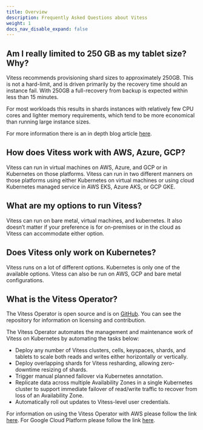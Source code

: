 ```yaml
---
title: Overview
description: Frequently Asked Questions about Vitess
weight: 1
docs_nav_disable_expand: false
---
```


## Am I really limited to 250 GB as my tablet size? Why?

Vitess recommends provisioning shard sizes to approximately 250GB. This is not a hard-limit, and is driven primarily by the recovery time should an instance fail. With 250GB a full-recovery from backup is expected within less than 15 minutes. 

For most workloads this results in shards instances with relatively few CPU cores and lighter memory requirements, which tend to be more economical than running large instance sizes.

For more information there is an in depth blog article [here](https://vitess.io/blog/2019-09-03-why-250gb-shards/).

## How does Vitess work with AWS, Azure, GCP?

Vitess can run in virtual machines on AWS, Azure, and GCP or in Kubernetes on those platforms. Vitess can run in two different manners on those platforms using either Kubernetes on virtual machines or using cloud Kubernetes managed service in AWS EKS, Azure AKS, or GCP GKE.

## What are my options to run Vitess? 

Vitess can run on bare metal, virtual machines, and kubernetes. It also doesn’t matter if your preference is for on-premises or in the cloud as Vitess can accommodate either option.

## Does Vitess only work on Kubernetes?

Vitess runs on a lot of different options. Kubernetes is only one of the available options. Vitess can also be run on AWS, GCP and bare metal configurations.

## What is the Vitess Operator?

The Vitess Operator is open source and is on [GitHub](https://github.com/planetscale/vitess-operator). You can see the repository for information on licensing and contribution.

The Vitess Operator automates the management and maintenance work of Vitess on Kubernetes by automating the tasks below:
- Deploy any number of Vitess clusters, cells, keyspaces, shards, and tablets to scale both reads and writes either horizontally or vertically.
- Deploy overlapping shards for Vitess resharding, allowing zero-downtime resizing of shards.
- Trigger manual planned failover via Kubernetes annotation.
- Replicate data across multiple Availability Zones in a single Kubernetes cluster to support immediate failover of read/write traffic to recover from loss of an Availability Zone.
- Automatically roll out updates to Vitess-level user credentials.

For information on using the Vitess Operator with AWS please follow the link [here](https://docs.planetscale.com/vitess-operator/aws-quickstart). For Google Cloud Platform please follow the link [here](https://docs.planetscale.com/vitess-operator/gcp-quickstart). 